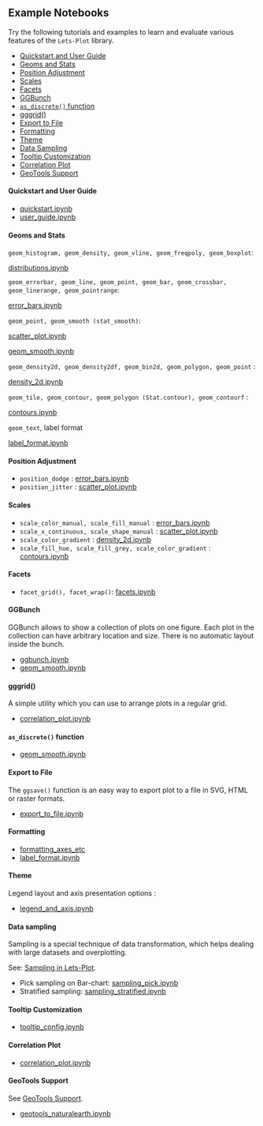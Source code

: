 ## Example Notebooks

Try the following tutorials and examples to learn and evaluate various features of the `Lets-Plot` library.

- [Quickstart and User Guide](#quickstart)
- [Geoms and Stats](#geoms_n_stats)
- [Position Adjustment](#pos)
- [Scales](#scales)
- [Facets](#facets)
- [GGBunch](#ggbunch)
- [`as_discrete()` function](#as_discrete)
- [gggrid()](#gggrig)
- [Export to File](#export)
- [Formatting](#formatting)
- [Theme](#theme)
- [Data Sampling](#sampling)
- [Tooltip Customization](#tooltip)
- [Correlation Plot](#corrplot)
- [GeoTools Support](#geotools)

<a id="quickstart"></a>
#### Quickstart and User Guide

* [quickstart.ipynb](https://nbviewer.jupyter.org/github/JetBrains/lets-plot-kotlin/blob/master/docs/examples/jupyter-notebooks/quickstart.ipynb)
* [user_guide.ipynb](https://nbviewer.jupyter.org/github/JetBrains/lets-plot-kotlin/blob/master/docs/guide/user_guide.ipynb)

<a id="geoms_n_stats"></a>
#### Geoms and Stats

`geom_histogram, geom_density, geom_vline, geom_freqpoly, geom_boxplot`:

[distributions.ipynb](https://nbviewer.jupyter.org/github/JetBrains/lets-plot-kotlin/blob/master/docs/examples/jupyter-notebooks/distributions.ipynb)

`geom_errorbar, geom_line, geom_point, geom_bar, geom_crossbar, geom_linerange, geom_pointrange`:

[error_bars.ipynb](https://nbviewer.jupyter.org/github/JetBrains/lets-plot-kotlin/blob/master/docs/examples/jupyter-notebooks/error_bars.ipynb)

`geom_point, geom_smooth (stat_smooth)`:

[scatter_plot.ipynb](https://nbviewer.jupyter.org/github/JetBrains/lets-plot-kotlin/blob/master/docs/examples/jupyter-notebooks/scatter_plot.ipynb)

[geom_smooth.ipynb](https://nbviewer.jupyter.org/github/JetBrains/lets-plot-kotlin/blob/master/docs/examples/jupyter-notebooks/geom_smooth.ipynb) 

`geom_density2d, geom_density2df, geom_bin2d, geom_polygon, geom_point` :

[density_2d.ipynb](https://nbviewer.jupyter.org/github/JetBrains/lets-plot-kotlin/blob/master/docs/examples/jupyter-notebooks/density_2d.ipynb)

`geom_tile, geom_contour, geom_polygon (Stat.contour), geom_contourf` :

[contours.ipynb](https://nbviewer.jupyter.org/github/JetBrains/lets-plot-kotlin/blob/master/docs/examples/jupyter-notebooks/contours.ipynb)

`geom_text`, label format

[label_format.ipynb](https://nbviewer.jupyter.org/github/JetBrains/lets-plot-kotlin/blob/master/docs/examples/jupyter-notebooks/label_format.ipynb)


<a id="pos"></a>
#### Position Adjustment

* `position_dodge` : [error_bars.ipynb](https://nbviewer.jupyter.org/github/JetBrains/lets-plot-kotlin/blob/master/docs/examples/jupyter-notebooks/error_bars.ipynb)
* `position_jitter` : [scatter_plot.ipynb](https://nbviewer.jupyter.org/github/JetBrains/lets-plot-kotlin/blob/master/docs/examples/jupyter-notebooks/scatter_plot.ipynb)


<a id="scales"></a>
#### Scales

* `scale_color_manual, scale_fill_manual` :
 [error_bars.ipynb](https://nbviewer.jupyter.org/github/JetBrains/lets-plot-kotlin/blob/master/docs/examples/jupyter-notebooks/error_bars.ipynb)
* `scale_x_continuous, scale_shape_manual` :
 [scatter_plot.ipynb](https://nbviewer.jupyter.org/github/JetBrains/lets-plot-kotlin/blob/master/docs/examples/jupyter-notebooks/scatter_plot.ipynb)
* `scale_color_gradient` : [density_2d.ipynb](https://nbviewer.jupyter.org/github/JetBrains/lets-plot-kotlin/blob/master/docs/examples/jupyter-notebooks/density_2d.ipynb)
* `scale_fill_hue, scale_fill_grey, scale_color_gradient` : [contours.ipynb](https://nbviewer.jupyter.org/github/JetBrains/lets-plot-kotlin/blob/master/docs/examples/jupyter-notebooks/contours.ipynb)


<a id="facets"></a>
#### Facets

* `facet_grid(), facet_wrap()`:
  [facets.ipynb](https://nbviewer.jupyter.org/github/JetBrains/lets-plot-kotlin/blob/master/docs/examples/jupyter-notebooks/facets.ipynb)

<a id="ggbunch"></a>
#### GGBunch

GGBunch allows to show a collection of plots on one figure. Each plot in the collection can have arbitrary location and
size. There is no automatic layout inside the bunch.

* [ggbunch.ipynb](https://nbviewer.jupyter.org/github/JetBrains/lets-plot-kotlin/blob/master/docs/examples/jupyter-notebooks/ggbunch.ipynb)
* [geom_smooth.ipynb](https://nbviewer.jupyter.org/github/JetBrains/lets-plot-kotlin/blob/master/docs/examples/jupyter-notebooks/geom_smooth.ipynb)

<a id="gggrid"></a>
#### gggrid()

A simple utility which you can use to arrange plots in a regular grid.

* [correlation_plot.ipynb](https://nbviewer.jupyter.org/github/JetBrains/lets-plot-kotlin/blob/master/docs/examples/jupyter-notebooks/correlation_plot.ipynb)

<a id="as_discrete"></a>
#### `as_discrete()` function

* [geom_smooth.ipynb](https://nbviewer.jupyter.org/github/JetBrains/lets-plot-kotlin/blob/master/docs/examples/jupyter-notebooks/geom_smooth.ipynb)

<a id="export"></a>

#### Export to File

The `ggsave()` function is an easy way to export plot to a file in SVG, HTML or raster formats.

* [export_to_file.ipynb](https://nbviewer.jupyter.org/github/JetBrains/lets-plot-kotlin/blob/master/docs/examples/jupyter-notebooks/export_to_file.ipynb)

<a id="formatting"></a>

#### Formatting

* [formatting_axes_etc](https://nbviewer.jupyter.org/github/JetBrains/lets-plot-kotlin/blob/master/docs/examples/jupyter-notebooks/formatting_axes_etc.ipynb)
* [label_format.ipynb](https://nbviewer.jupyter.org/github/JetBrains/lets-plot-kotlin/blob/master/docs/examples/jupyter-notebooks/label_format.ipynb)

<a id="theme"></a>

#### Theme

Legend layout and axis presentation options :

* [legend_and_axis.ipynb](https://nbviewer.jupyter.org/github/JetBrains/lets-plot-kotlin/blob/master/docs/examples/jupyter-notebooks/legend_and_axis.ipynb)

<a id="sampling"></a>

#### Data sampling

Sampling is a special technique of data transformation, which helps dealing with large datasets and overplotting.

See: [Sampling in Lets-Plot](https://github.com/JetBrains/lets-plot-kotlin/blob/master/docs/sampling.md).

* Pick sampling on
  Bar-chart: [sampling_pick.ipynb](https://nbviewer.jupyter.org/github/JetBrains/lets-plot-kotlin/blob/master/docs/examples/jupyter-notebooks/sampling_pick.ipynb)
* Stratified
  sampling: [sampling_stratified.ipynb](https://nbviewer.jupyter.org/github/JetBrains/lets-plot-kotlin/blob/master/docs/examples/jupyter-notebooks/sampling_stratified.ipynb)

<a id="tooltip"></a>

#### Tooltip Customization

* [tooltip_config.ipynb](https://nbviewer.jupyter.org/github/JetBrains/lets-plot-kotlin/blob/master/docs/examples/jupyter-notebooks/tooltip_config.ipynb)

<a id="corrplot"></a>

#### Correlation Plot

* [correlation_plot.ipynb](https://nbviewer.jupyter.org/github/JetBrains/lets-plot-kotlin/blob/master/docs/examples/jupyter-notebooks/correlation_plot.ipynb)

<a id="geotools"></a>

#### GeoTools Support

See [GeoTools Support](https://github.com/JetBrains/lets-plot-kotlin/blob/master/docs/geotools.md).

* [geotools_naturalearth.ipynb](https://nbviewer.jupyter.org/github/JetBrains/lets-plot-kotlin/blob/master/docs/examples/jupyter-notebooks/geotools_naturalearth.ipynb)
